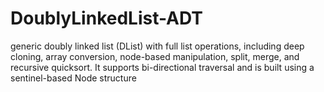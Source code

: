 # DoublyLinkedList-ADT
generic doubly linked list (DList) with full list operations, including deep cloning, array conversion, node-based manipulation, split, merge, and recursive quicksort. It supports bi-directional traversal and is built using a sentinel-based Node structure
